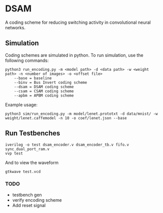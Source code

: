 # DSAM
A coding scheme for reducing switching activity in convolutional neural networks.

## Simulation
Coding schemes are simulated in python. To run simulation, use the following commands:

```
python3 run_encoding.py -m <model path> -d <data path> -w <weight path> -n <number of images> -o <offset file>
    --base = baseline
    --binv = Bus Invert coding scheme
    --dsam = DSAM coding scheme
    --csam = CSAM coding scheme
    --apbm = APBM coding scheme

```

Example usage:

```
python3 sim/run_encoding.py -m model/lenet.prototxt -d data/mnist/ -w weight/lenet.caffemodel -n 10 -o coef/lenet.json --base
```



## Run Testbenches

```
iverilog -o test dsam_encoder.v dsam_encoder_tb.v fifo.v sync_dual_port_ram.v
vvp test 
``` 

And to view the waveform

```
gtkwave test.vcd
```

### TODO
 - testbench gen
 - verify encoding scheme
 - Add reset signal
